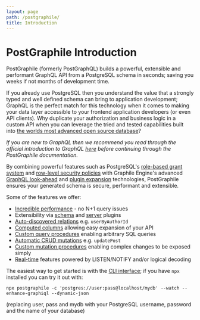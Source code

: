```yaml
---
layout: page
path: /postgraphile/
title: Introduction
---
```


# PostGraphile Introduction

<p class='intro'>
PostGraphile (formerly PostGraphQL) builds a powerful, extensible and
performant GraphQL API from a PostgreSQL schema in seconds; saving you
weeks if not months of development time.
</p>

If you already use PostgreSQL then you understand the value that a strongly
typed and well defined schema can bring to application development; GraphQL is
the perfect match for this technology when it comes to making your data layer
accessible to your frontend application developers (or even API clients). Why
duplicate your authorization and business logic in a custom API when you can
leverage the tried and tested capabilities built into
[the worlds most advanced open source database](https://www.postgresql.org/)?

_If you are new to GraphQL then we recommend you read through the official
introduction to GraphQL [here](https://graphql.org/learn/) before continuing
through the PostGraphile documentation._

By combining powerful features such as PostgreSQL's
[role-based grant system](https://www.postgresql.org/docs/current/static/user-manag.html)
and
[row-level security policies](https://www.postgresql.org/docs/current/static/ddl-rowsecurity.html)
with Graphile Engine's advanced
[GraphQL look-ahead](https://graphile.org/graphile-build/look-ahead/) and
[plugin expansion](https://graphile.org/graphile-build/plugins/) technologies,
PostGraphile ensures your generated schema is secure, performant and extensible.

Some of the features we offer:

- [Incredible performance](./performance) - no N+1 query issues
- Extensibility via [schema](./extending) and [server](./plugins) plugins
- [Auto-discovered relations](./relations) e.g. `userByAuthorId`
- [Computed columns](./computed-columns) allowing easy expansion of your API
- [Custom query procedures](./custom-queries) enabling arbitrary SQL queries
- [Automatic CRUD mutations](./crud-mutations) e.g. `updatePost`
- [Custom mutation procedures](./custom-mutations) enabling complex changes to
  be exposed simply
- [Real-time](./realtime) features powered by LISTEN/NOTIFY and/or logical
  decoding

The easiest way to get started is with the [CLI interface](./usage-cli); if you
have `npx` installed you can try it out with:

```
npx postgraphile -c 'postgres://user:pass@localhost/mydb' --watch --enhance-graphiql --dynamic-json
```

(replacing user, pass and mydb with your PostgreSQL username, password and the
name of your database)
